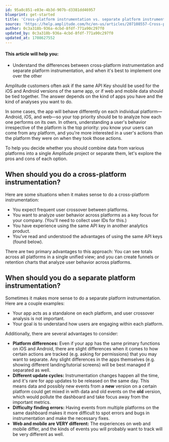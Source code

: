 ```yaml
---
id: 95a8c851-e03e-4b3d-907b-d3381dd46957
blueprint: get-started
title: 'Cross-platform instrumentation vs. separate platform instrumentation'
source: 'https://help.amplitude.com/hc/en-us/articles/207108557-Cross-platform-instrumentation-vs-separate-platform-instrumentation'
author: 0c3a318b-936a-4cbd-8fdf-771a90c297f0
updated_by: 0c3a318b-936a-4cbd-8fdf-771a90c297f0
updated_at: 1708627552
---
```

#### This article will help you:

* Understand the differences between cross-platform instrumentation and separate platform instrumentation, and when it's best to implement one over the other

Amplitude customers often ask if the same API Key should be used for the iOS and Android versions of the same app, or if web and mobile data should be tied together. The answer depends on the kind of apps you have and the kind of analyses you want to do.

In some cases, the app will behave differently on each individual platform—Android, iOS, and web—so your top priority should be to analyze how each one performs on its own. In others, understanding a user's behavior irrespective of the platform is the top priority: you know your users can come from any platform, and you're more interested in a user's actions than the platform they were on when they took those actions.

To help you decide whether you should combine data from various platforms into a single Amplitude project or separate them, let's explore the pros and cons of each option.

## When should you do a cross-platform instrumentation?

Here are some situations when it makes sense to do a cross-platform instrumentation:

* You expect frequent user crossover between platforms.
* You want to analyze user behavior across platforms as a key focus for your company. (You'll need to collect user IDs for this.)
* You have experience using the same API key in another analytics product.
* You've read and understood the advantages of using the same API keys (found below).

There are two primary advantages to this approach: You can see totals across all platforms in a single unified view; and you can create funnels or retention charts that analyze user behavior across platforms.

## When should you do a separate platform instrumentation?

Sometimes it makes more sense to do a separate platform instrumentation. Here are a couple examples:

* Your app acts as a standalone on each platform, and user crossover analysis is not important.
* Your goal is to understand how users are engaging within each platform.

Additionally, there are several advantages to consider:

* **Platform differences:** Even if your app has the same primary functions on iOS and Android, there are slight differences when it comes to how certain actions are tracked (e.g. asking for permissions) that you may want to separate. Any slight differences in the apps themselves (e.g. showing different landing/tutorial screens) will be best managed if separated as well.
* **Different update cycles:** Instrumentation changes happen all the time, and it's rare for app updates to be released on the same day. This means data and possibly new events from a **new** version on a certain platform could get mixed in with data and old events on the **old** version, which would pollute the dashboard and take focus away from the important metrics.
* **Difficulty finding errors:** Having events from multiple platforms on the same dashboard makes it more difficult to spot errors and bugs in instrumentation and make the necessary fixes.
* **Web and mobile are VERY different:** The experiences on web and mobile differ, and the kinds of events you will probably want to track will be very different as well.